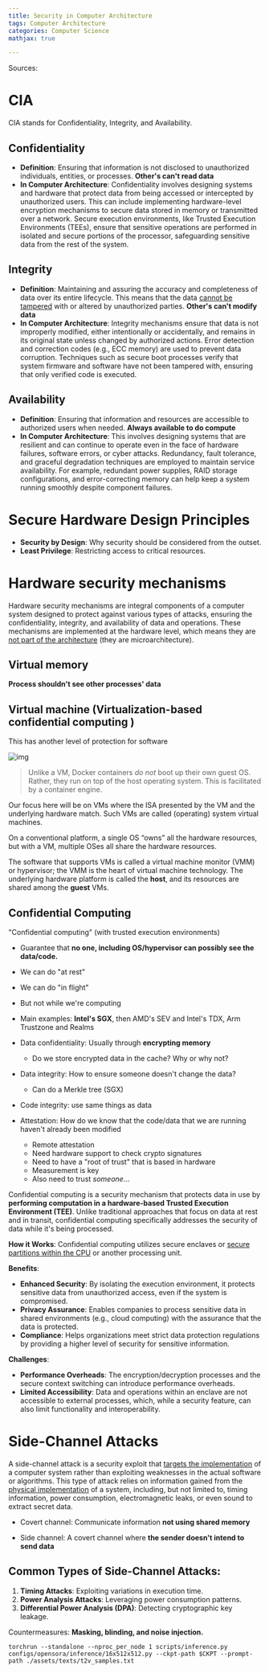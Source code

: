 ```yaml
---
title: Security in Computer Architecture
tags: Computer Architecture
categories: Computer Science
mathjax: true

---
```


Sources:

<!--more-->

# CIA

CIA stands for Confidentiality, Integrity, and Availability. 

## Confidentiality

- **Definition**: Ensuring that information is not disclosed to unauthorized individuals, entities, or processes. **Other's can't read data**
- **In Computer Architecture**: Confidentiality involves designing systems and hardware that protect data from being accessed or intercepted by unauthorized users. This can include implementing hardware-level encryption mechanisms to secure data stored in memory or transmitted over a network. Secure execution environments, like Trusted Execution Environments (TEEs), ensure that sensitive operations are performed in isolated and secure portions of the processor, safeguarding sensitive data from the rest of the system.

## Integrity

- **Definition**: Maintaining and assuring the accuracy and completeness of data over its entire lifecycle. This means that the data <u>cannot be tampered</u> with or altered by unauthorized parties. **Other's can't modify data**
- **In Computer Architecture**: Integrity mechanisms ensure that data is not improperly modified, either intentionally or accidentally, and remains in its original state unless changed by authorized actions. Error detection and correction codes (e.g., ECC memory) are used to prevent data corruption. Techniques such as secure boot processes verify that system firmware and software have not been tampered with, ensuring that only verified code is executed.

## Availability

- **Definition**: Ensuring that information and resources are accessible to authorized users when needed. **Always available to do compute**
- **In Computer Architecture**: This involves designing systems that are resilient and can continue to operate even in the face of hardware failures, software errors, or cyber attacks. Redundancy, fault tolerance, and graceful degradation techniques are employed to maintain service availability. For example, redundant power supplies, RAID storage configurations, and error-correcting memory can help keep a system running smoothly despite component failures.

# Secure Hardware Design Principles 

- **Security by Design**: Why security should be considered from the outset. 
- **Least Privilege**: Restricting access to critical resources. 

# Hardware security mechanisms

Hardware security mechanisms are integral components of a computer  system designed to protect against various types of attacks, ensuring the confidentiality, integrity, and availability of data and operations. These mechanisms are implemented at the hardware level, which means they are <u>not part of the architecture</u> (they are microarchitecture).

## Virtual memory

**Process shouldn't see other processes' data** 



## Virtual machine (Virtualization-based confidential computing )

This has another level of protection for software 

![img](https://miro.medium.com/v2/0*Jae4bJGtSEV-dn1i.png)

> Unlike a VM, Docker containers *do not* boot up their own guest OS. Rather, they run on top of the host operating system. This is facilitated by a container engine.



Our focus here will be on VMs where the ISA presented by the VM and the underlying hardware match. Such VMs are called (operating) system virtual machines.

On a conventional platform, a single OS “owns” all the hardware resources, but with a VM, multiple OSes all share the hardware resources.

The software that supports VMs is called a virtual machine monitor (VMM) or hypervisor; the VMM is the heart of virtual machine technology. The underlying hardware platform is called the **host**, and its resources are shared among the **guest** VMs.

## Confidential Computing

"Confidential computing" (with trusted execution environments) 

- Guarantee that **no one, including OS/hypervisor can possibly see the data/code.** 
- We can do "at rest" 
- We can do "in flight" 
- But not while we're computing 

- Main examples: **Intel's SGX**, then AMD's SEV and Intel's TDX, Arm Trustzone and Realms 

- Data confidentiality: Usually through **encrypting memory** 

  - Do we store encrypted data in the cache? Why or why not? 

- Data integrity: How to ensure someone doesn't change the data? 

  - Can do a Merkle tree (SGX) 

- Code integrity: use same things as data 

- Attestation: How do we know that the code/data that we are running haven't already been modified 

  - Remote attestation 
  - Need hardware support to check crypto signatures 
  - Need to have a "root of trust" that is based in hardware 
  - Measurement is key 
  - Also need to trust *someone*… 

  

Confidential computing is a security mechanism that protects data in use by **performing computation in a hardware-based Trusted Execution  Environment (TEE)**. Unlike traditional approaches that focus on data at  rest and in transit, confidential computing specifically addresses the  security of data while it's being processed.

**How it Works**: Confidential computing utilizes secure enclaves or <u>secure partitions within the CPU</u> or another processing unit. 

**Benefits**:

- **Enhanced Security**: By isolating the execution environment, it protects sensitive data from unauthorized access, even if the system is compromised.
- **Privacy Assurance**: Enables companies to process sensitive data in shared environments (e.g., cloud computing) with the assurance that the data is protected.
- **Compliance**: Helps organizations meet strict data protection regulations by providing a higher level of security for sensitive information.

**Challenges**:

- **Performance Overheads**: The encryption/decryption processes and the secure context switching can introduce performance overheads.
- **Limited Accessibility**: Data and operations within an enclave are not accessible to external processes, which, while a security feature, can also limit functionality and interoperability.

# Side-Channel Attacks

A side-channel attack is a security exploit that <u>targets the implementation</u> of a computer system rather than exploiting weaknesses in the actual software or algorithms. This type of attack relies on  information gained from the <u>physical implementation</u> of a system,  including, but not limited to, timing information, power consumption,  electromagnetic leaks, or even sound to extract secret data.





- Covert channel: Communicate information **not using shared memory** 

- Side channel: A covert channel where **the sender doesn't intend to send data** 

  

## Common Types of Side-Channel Attacks:

1. **Timing Attacks**: Exploiting variations in execution time. 
2. **Power Analysis Attacks**: Leveraging power consumption patterns. 
3. **Differential Power Analysis (DPA)**: Detecting cryptographic key leakage. 



Countermeasures: **Masking, blinding, and noise injection.** 

```
torchrun --standalone --nproc_per_node 1 scripts/inference.py configs/opensora/inference/16x512x512.py --ckpt-path $CKPT --prompt-path ./assets/texts/t2v_samples.txt

```

